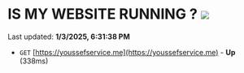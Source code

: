 # IS MY WEBSITE RUNNING ? [![](https://img.shields.io/static/v1?label=Sponsor&message=%E2%9D%A4&logo=GitHub&color=%23fe8e86)](https://github.com/sponsors/Youssef-Lehmam)

Last updated: **1/3/2025, 6:31:38 PM**

- `GET` [https://youssefservice.me](https://youssefservice.me) - **Up** (338ms)
